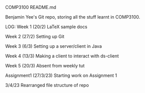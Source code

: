 COMP3100 README.md

Benjamin Yee's Git repo, storing all the stuff learnt in COMP3100.



LOG:
Week 1 (20/2)
	LaTeX sample docs

Week 2 (27/2)
	Setting up Git

Week 3 (6/3)
	Setting up a server/client in Java

Week 4 (13/3)
	Making a client to interact with ds-client

Week 5 (20/3)
	Absent from weekly tut

Assignment1 (27/3/23)
	Starting work on Assignment 1

3/4/23
	Rearranged file structure of repo
